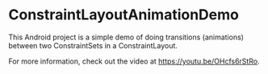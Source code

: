 # ConstraintLayoutAnimationDemo

This Android project is a simple demo of doing transitions (animations) between two ConstraintSets in a ConstraintLayout.

For more information, check out the video at https://youtu.be/OHcfs6rStRo.
